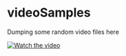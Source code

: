 # videoSamples
Dumping some random video files here



[![Watch the video]([https://github.com/Brandi-Kinard/videoSamples/blob/main/thumbnailSling.png?raw=true)](https://raw.githubusercontent.com/Brandi-Kinard/videoSamples/main/Instruction_ConcurrentHandsControllers.mp4)
